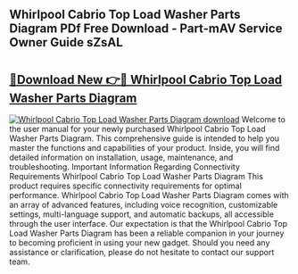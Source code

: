 ## Whirlpool Cabrio Top Load Washer Parts Diagram PDf Free Download - Part-mAV Service Owner Guide sZsAL

# <h2><a href="http://dfqqy3.blite.top/?on=Whirlpool+Cabrio+Top+Load+Washer+Parts+Diagram">🔗Download New 👉🔴 Whirlpool Cabrio Top Load Washer Parts Diagram</a></h2>

[![Whirlpool Cabrio Top Load Washer Parts Diagram download](https://i.imgur.com/lujVjoI.png)](http://dfqqy3.blite.top/?on=Whirlpool+Cabrio+Top+Load+Washer+Parts+Diagram)
Welcome to the user manual for your newly purchased Whirlpool Cabrio Top Load Washer Parts Diagram. This comprehensive guide is intended to help you master the functions and capabilities of your product. Inside, you will find detailed information on installation, usage, maintenance, and troubleshooting. Important Information Regarding Connectivity Requirements Whirlpool Cabrio Top Load Washer Parts Diagram This product requires specific connectivity requirements for optimal performance. Whirlpool Cabrio Top Load Washer Parts Diagram comes with an array of advanced features, including voice recognition, customizable settings, multi-language support, and automatic backups, all accessible through the user interface. Our expectation is that the Whirlpool Cabrio Top Load Washer Parts Diagram has been a reliable companion in your journey to becoming proficient in using your new gadget. Should you need any assistance or clarification, please do not hesitate to contact our support team.
